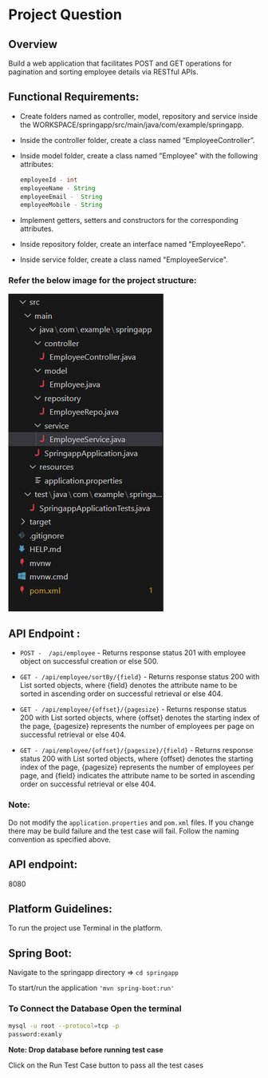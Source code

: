 # Project Question

## Overview

Build a web application that facilitates POST and GET operations for pagination and sorting employee details via RESTful APIs.

## Functional Requirements:

- Create folders named as controller, model, repository and service inside the WORKSPACE/springapp/src/main/java/com/example/springapp.

- Inside the controller folder, create a class named “EmployeeController”.

- Inside model folder, create a class named "Employee" with the following attributes:

  ```java
  employeeId - int
  employeeName - String
  employeeEmail -  String
  employeeMobile - String
  ```

- Implement getters, setters and constructors for the corresponding attributes.

- Inside repository folder, create an interface named "EmployeeRepo".

- Inside service folder, create a class named "EmployeeService".

### Refer the below image for the project structure:

![alt text](image.png)

## API Endpoint :

- `POST -  /api/employee` - Returns response status 201 with employee object on successful creation or else 500.

- `GET - /api/employee/sortBy/{field}` - Returns response status 200 with List<Employee> sorted objects, where {field} denotes the attribute name to be sorted in ascending order on successful retrieval or else 404.

- `GET - /api/employee/{offset}/{pagesize}` - Returns response status 200 with List<Employee> sorted objects, where {offset} denotes the starting index of the page, {pagesize} represents the number of employees per page on successful retrieval or else 404.

- `GET - /api/employee/{offset}/{pagesize}/{field}` - Returns response status 200 with List<Employee> sorted objects, where {offset} denotes the starting index of the page, {pagesize} represents the number of employees per page, and {field} indicates the attribute name to be sorted in ascending order on successful retrieval or else 404.

### Note:

Do not modify the `application.properties` and `pom.xml` files. If you change there may be build failure and the test case will fail. Follow the naming convention as specified above.

## API endpoint:

8080

## Platform Guidelines:

To run the project use Terminal in the platform.

## Spring Boot:

Navigate to the springapp directory => `cd springapp`

To start/run the application `'mvn spring-boot:run'`

### To Connect the Database Open the terminal

```sh
mysql -u root --protocol=tcp -p
password:examly
```

**Note: Drop database before running test case**

Click on the Run Test Case button to pass all the test cases
